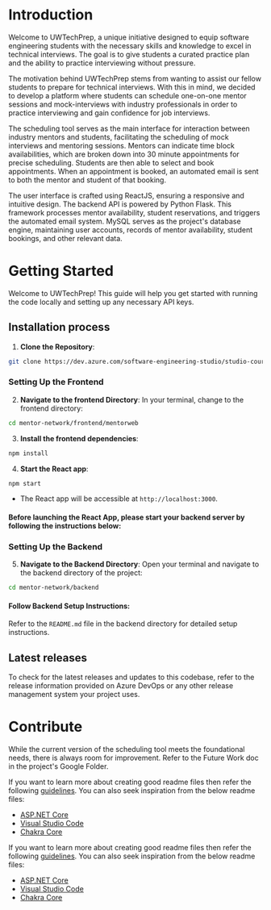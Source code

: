 # Introduction 
Welcome to UWTechPrep, a unique initiative designed to equip software engineering students with the necessary skills and knowledge to excel in 
technical interviews. The goal is to give students a curated practice plan and the ability to practice interviewing without pressure.

The motivation behind UWTechPrep stems from wanting to assist our fellow students to prepare for technical interviews. With this in mind, we 
decided to develop a platform where students can schedule one-on-one mentor sessions and mock-interviews with industry professionals in order 
to practice interviewing and gain confidence for job interviews.  

The scheduling tool serves as the main interface for interaction between industry mentors and students, facilitating the scheduling of mock 
interviews and mentoring sessions. Mentors can indicate time block availabilities, which are broken down into 30 minute appointments for precise 
scheduling. Students are then able to select and book appointments. When an appointment is booked, an automated email is sent to both the mentor 
and student of that booking.

The user interface is crafted using ReactJS, ensuring a responsive and intuitive design. The backend API is powered by Python Flask. 
This framework processes mentor availability, student reservations, and triggers the automated email system. MySQL serves as the project's database 
engine, maintaining user accounts, records of mentor availability, student bookings, and other relevant data.


# Getting Started
Welcome to UWTechPrep! This guide will help you get started with running the code locally and setting up any necessary API keys.

## Installation process

1. **Clone the Repository**: 
```bash
git clone https://dev.azure.com/software-engineering-studio/studio-course/_git/mentor-network
```

### Setting Up the Frontend
2. **Navigate to the frontend Directory**:
In your terminal, change to the frontend directory:
```bash
cd mentor-network/frontend/mentorweb 
```

3. **Install the frontend dependencies**:
```bash
npm install
```
4. **Start the React app**:
```bash
npm start
```
- The React app will be accessible at `http://localhost:3000`.
#### Before launching the React App, please start your backend server by following the instructions below:

### Setting Up the Backend
5. **Navigate to the Backend Directory**:
Open your terminal and navigate to the backend directory of the project:

```bash
cd mentor-network/backend
```

#### Follow Backend Setup Instructions:
Refer to the `README.md` file in the backend directory for detailed setup instructions.


## Latest releases
To check for the latest releases and updates to this codebase, refer to the release information provided on Azure DevOps or any other 
release management system your project uses.

# Contribute
While the current version of the scheduling tool meets the foundational needs, there is always room for improvement. Refer to the Future Work doc in the project's Google Folder.


If you want to learn more about creating good readme files then refer the following [guidelines](https://docs.microsoft.com/en-us/azure/devops/repos/git/create-a-readme?view=azure-devops). You can also seek inspiration from the below readme files:
- [ASP.NET Core](https://github.com/aspnet/Home)
- [Visual Studio Code](https://github.com/Microsoft/vscode)
- [Chakra Core](https://github.com/Microsoft/ChakraCore) 

If you want to learn more about creating good readme files then refer the following [guidelines](https://docs.microsoft.com/en-us/azure/devops/repos/git/create-a-readme?view=azure-devops). You can also seek inspiration from the below readme files:
- [ASP.NET Core](https://github.com/aspnet/Home)
- [Visual Studio Code](https://github.com/Microsoft/vscode)
- [Chakra Core](https://github.com/Microsoft/ChakraCore)